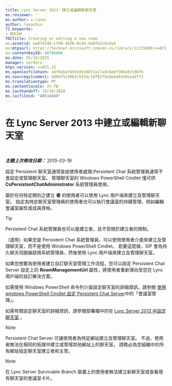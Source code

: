```yaml
---
title: Lync Server 2013：建立或編輯新聊天室
ms.reviewer: ''
ms.author: v-lanac
author: lanachin
f1.keywords:
- NOCSH
TOCTitle: Creating or editing a new room
ms:assetid: aa8f4349-cfd9-4036-9c4d-de8fb2c4c8a4
ms:mtpsurl: https://technet.microsoft.com/en-us/library/JJ215880(v=OCS.15)
ms:contentKeyID: 48706008
ms.date: 03/19/2015
manager: serdars
mtps_version: v=OCS.15
ms.openlocfilehash: a6f0abaf45034918873a17adc8a0f396ddc5d6fb
ms.sourcegitcommit: 4d6bf5c58b2c553dc1df8375ede4a9cb9eaadff2
ms.translationtype: MT
ms.contentlocale: zh-TW
ms.lasthandoff: 10/16/2020
ms.locfileid: "48516840"
---
```

# <a name="creating-or-editing-a-new-room-in-lync-server-2013"></a>在 Lync Server 2013 中建立或編輯新聊天室

<div data-xmlns="http://www.w3.org/1999/xhtml">

<div class="topic" data-xmlns="http://www.w3.org/1999/xhtml" data-msxsl="urn:schemas-microsoft-com:xslt" data-cs="https://msdn.microsoft.com/">

<div data-asp="https://msdn2.microsoft.com/asp">



</div>

<div id="mainSection">

<div id="mainBody">

<span> </span>

_**主題上次修改日期：** 2015-03-19_

設定 Persistent 聊天室通常是由使用者處理;Persistent Chat 系統管理員通常不會設定或管理聊天室。 管理聊天室的 Windows PowerShell Cmdlet 僅可供 **CsPersistentChatAdministrator** 系統管理員使用。

屬於任何特定類別之建立 **者** 的使用者可以使用 Lync 用戶端來建立及管理聊天室。 指定為特定聊天室管理員的使用者也可以執行會議室的持續管理，例如編輯會議室屬性或成員資格。

<div>


> [!TIP]  
> Persistent Chat 系統管理員也可以是建立者，且不受限於建立者的限制。



</div>

（選用）如果您是 Persistent Chat 系統管理員，可以使用使用者介面來建立及管理聊天室，而不是使用 Windows PowerShell Cmdlet。 若要這麼做，SIP 會為持久聊天伺服器啟用系統管理員，然後使用 Lync 用戶端來建立及管理聊天室。

如果您想要為使用者建立自訂聊天室管理工作流程，您可以設定 Persistent Chat Server 設定上的 **RoomManagementUrl** 屬性，將使用者重新導向至您在 Lync 用戶端的自訂解決方案。

如需使用 Windows PowerShell 命令列介面設定聊天室的詳細資訊，請參閱 [使用 windows PowerShell Cmdlet 設定 Persistent Chat Server](configuring-persistent-chat-server-by-using-windows-powershell-cmdlets.md)中的「會議室管理」。

如需有關設定聊天室的詳細資訊，請參閱部署檔中的在 [Lync Server 2013 中設定聊天室](lync-server-2013-configure-rooms.md) 。

<div>


> [!NOTE]  
> Persistent Chat Server 可讓使用者為特定網站建立及管理聊天室。 不過，使用者無法在相同的拓撲中建立或管理其他網站上的聊天室。 請務必為您組織中的所有網站指定聊天室建立者和主管。



</div>

<div>


> [!NOTE]  
> 在 Lync Server Survivable Branch 裝置上的使用者無法建立新聊天室或查看現有聊天室的會議室卡片。



</div>

</div>

<span> </span>

</div>

</div>

</div>

